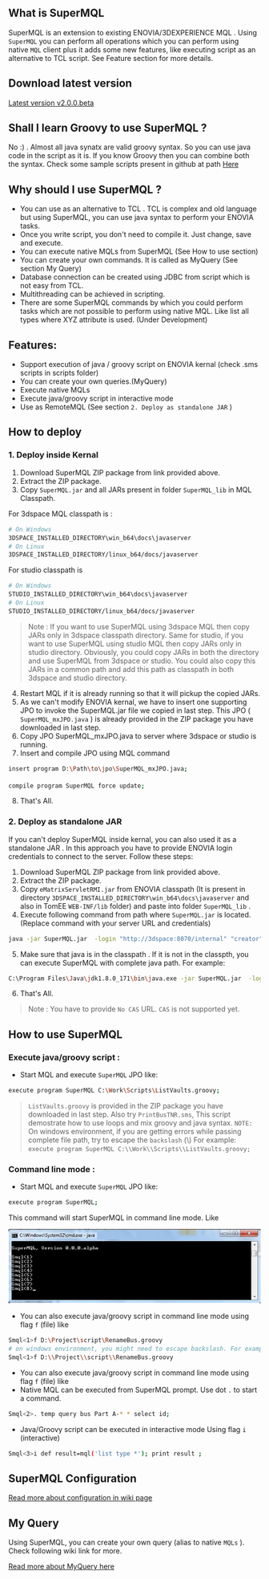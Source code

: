 ## What is SuperMQL
SuperMQL is an extension to existing ENOVIA/3DEXPERIENCE MQL . Using `SuperMQL` you can perform all operations which you can perform using native `MQL` client plus it adds some new features, like executing script as an alternative to TCL script. See Feature section for more details.

## Download latest version

[Latest version v2.0.0.beta](https://github.com/fervort/SuperMQL/files/4405209/SuperMQL.v2.0.0.beta.zip)

## Shall I learn Groovy to use SuperMQL ?
No :) . Almost all java synatx are valid groovy syntax. So you can use java code in the script as it is. If you know Groovy then you can combine both the syntax. Check some sample scripts present in github at path [Here ](https://github.com/fervort/SuperMQL/tree/master/Scripts ) 

## Why should I use SuperMQL ?
  - You can use as an alternative to TCL . TCL is complex and old language but using SuperMQL, you can use java syntax to perform your ENOVIA tasks.
  - Once you write script, you don't need to compile it. Just change, save and execute.
  - You can execute native MQLs from SuperMQL (See How to use section)
  - You can create your own commands. It is called as MyQuery (See section My Query)
  - Database connection can be created using JDBC from script which is not easy from TCL.
  - Multithreading can be achieved in scripting. 
  - There are some SuperMQL commands by which you could perform tasks which are not possible to perform using native MQL. Like list all types where XYZ attribute is used. (Under Development)
  
## Features:
  - Support execution of java / groovy script on ENOVIA kernal (check .sms scripts in scripts folder)
  - You can create your own queries.(MyQuery)
  - Execute native MQLs
  - Execute java/groovy script in interactive mode
  - Use as RemoteMQL (See section `2. Deploy as standalone JAR` )
 
## How to deploy
### 1. Deploy inside Kernal
1. Download SuperMQL ZIP package from link provided above.
2. Extract the ZIP package.
3. Copy `SuperMQL.jar` and all JARs present in folder `SuperMQL_lib` in MQL Classpath. 

For 3dspace MQL classpath is :
```sh
# On Windows
3DSPACE_INSTALLED_DIRECTORY\win_b64\docs\javaserver
# On Linux
3DSPACE_INSTALLED_DIRECTORY/linux_b64/docs/javaserver
```
For studio classpath is   
```sh
# On Windows
STUDIO_INSTALLED_DIRECTORY\win_b64\docs\javaserver
# On Linux
STUDIO_INSTALLED_DIRECTORY/linux_b64/docs/javaserver
```

> Note : If you want to use SuperMQL using 3dspace MQL then copy JARs only in 3dspace classpath directory. Same for studio, if you want to use SuperMQL using studio MQL then copy JARs only in studio directory. Obviously, you could copy JARs in both the directory and use SuperMQL from 3dspace or studio. You could also copy this JARs in a common path and add this path as classpath in both 3dspace and studio directory.

4. Restart MQL if it is already running so that it will pickup the copied JARs.
5. As we can't modify ENOVIA kernal, we have to insert one supporting JPO to invoke the SuperMQL.jar file we copied in last step. This JPO ( `SuperMQL_mxJPO.java` ) is already provided in the ZIP package you have downloaded in last step.
6. Copy JPO SuperMQL_mxJPO.java to server where 3dspace or studio is running.
7. Insert and compile JPO using MQL command
```sh
insert program D:\Path\to\jpo\SuperMQL_mxJPO.java;

compile program SuperMQL force update;
```
8. That's All. 
### 2. Deploy as standalone JAR
If you can't deploy SuperMQL inside kernal, you can also used it as a standalone JAR . In this approach you have to provide ENOVIA login credentials to connect to the server. Follow these steps: 

1. Download SuperMQL ZIP package from link provided above.
2. Extract the ZIP package.
3. Copy `eMatrixServletRMI.jar` from ENOVIA classpath (It is present in directory `3DSPACE_INSTALLED_DIRECTORY\win_b64\docs\javaserver` and also in TomEE `WEB-INF/lib` folder) and paste into folder `SuperMQL_lib` .
4. Execute following command from path where `SuperMQL.jar` is located. (Replace command with your server URL and credentials)
```sh
java -jar SuperMQL.jar  -login "http://3dspace:8070/internal" "creator" "pass123" "eService Production"
```
5. Make sure that java is in the classpath . If it is not in the classpth, you can execute SuperMQL with complete java path. For example: 
```sh
C:\Program Files\Java\jdk1.8.0_171\bin\java.exe -jar SuperMQL.jar  -login "http://3dspace:8070/internal" "creator" "pass123" "eService Production"
```
6. That's All. 

> Note : You have to provide `No CAS` URL. `CAS` is not supported yet. 

## How to use SuperMQL
### Execute java/groovy script : 
- Start MQL and execute `SuperMQL` JPO like: 
```sh
execute program SuperMQL C:\Work\Scripts\ListVaults.groovy;
```
> `ListVaults.groovy` is provided in the ZIP package you have downloaded in last step. 
Also try `PrintBusTNR.sms`, This script demostrate how to use loops and mix groovy and java syntax.
`NOTE:` On windows environment, if you are getting errors while passing complete file path, try to escape the `backslash` (\\) For example: 
`execute program SuperMQL C:\\Work\\Scripts\\ListVaults.groovy;`

### Command line mode : 
- Start MQL and execute `SuperMQL` JPO like: 
```sh
execute program SuperMQL;
```
This command will start SuperMQL in command line mode. Like

![](Docs/images/SuperMQLCommandLineMode.png)

- You can also execute java/groovy script in command line mode using flag `f` (file) like
```sh
Smql<1>f D:\Project\script\RenameBus.groovy
# on windows environment, you might need to escape backslash. For example: 
Smql<1>f D:\\Project\\script\\RenameBus.groovy
```
- You can also execute java/groovy script in command line mode using flag `f` (file) like
- Native MQL can be executed from SuperMQL prompt. Use dot `.` to start a command.
```sh
Smql<2>. temp query bus Part A-* * select id; 
``` 
- Java/Groovy script can be executed in interactive mode Using flag `i` (interactive)
```sh
Smql<3>i def result=mql('list type *'); print result ; 
``` 

## SuperMQL Configuration

[Read more about configuration in wiki page ](https://github.com/fervort/SuperMQL/wiki/Configuration)

## My Query
Using SuperMQL, you can create your own query (alias to native `MQLs` ). Check following wiki link for more. 

[Read more about MyQuery here ](https://github.com/fervort/SuperMQL/wiki/My-Query)

